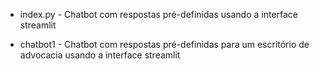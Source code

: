 - index.py - Chatbot com respostas pré-definidas usando a interface streamlit

- chatbot1 - Chatbot com respostas pré-definidas para um escritório de advocacia usando a interface streamlit
